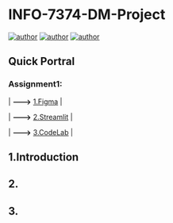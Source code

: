 # INFO-7374-DM-Project
[![author](https://img.shields.io/badge/Author-Rayden_Xu-blue.svg)](https://www.linkedin.com/in/rundong-xu-269012230/) 
[![author](https://img.shields.io/badge/Author-Binghui_Lai-blue.svg)](https://www.linkedin.com/in/binghui-lai/) 
[![author](https://img.shields.io/badge/Author-Ziwei_Duan-blue.svg)](https://www.linkedin.com/in/ziwei-duan-create/) 

## Quick Portral
### Assignment1:
| **--->** [1.Figma](https://www.figma.com/file/AyMd8FVlz2cA5shKAYW4ij/Streamlit-Design-System-(Community)?node-id=20904%3A1545&t=ITSZwbVloo2mekjk-1) |

| **--->** [2.Streamlit](https://dduan-zw-info-7374-dm-project-data-quality-3740hu.streamlit.app/Introduction) |

| **--->** [3.CodeLab](https://docs.google.com/document/d/1uQZj-iz8bjMJwHygQVe4_TeIjzr0lxkkMf3wOMDQAd4/edit#heading=h.7sa4zxkhmsum) |


## 1.Introduction

## 2.

## 3.
